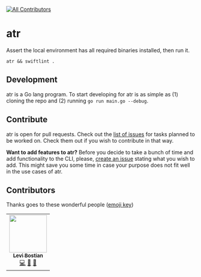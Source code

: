 <!-- ALL-CONTRIBUTORS-BADGE:START - Do not remove or modify this section -->
[![All Contributors](https://img.shields.io/badge/all_contributors-1-orange.svg?style=flat-square)](#contributors-)
<!-- ALL-CONTRIBUTORS-BADGE:END -->

# atr

Assert the local environment has all required binaries installed, then run it. 

```
atr && swiftlint . 
```

## Development 

atr is a Go lang program. To start developing for atr is as simple as (1) cloning the repo and (2) running `go run main.go --debug`.

## Contribute

atr is open for pull requests. Check out the [list of issues](https://github.com/levibostian/atr/issues) for tasks planned to be worked on. Check them out if you wish to contribute in that way.

**Want to add features to atr?** Before you decide to take a bunch of time and add functionality to the CLI, please, [create an issue](https://github.com/levibostian/atr/issues/new) stating what you wish to add. This might save you some time in case your purpose does not fit well in the use cases of atr.

## Contributors 

Thanks goes to these wonderful people ([emoji key](https://allcontributors.org/docs/en/emoji-key))

<!-- ALL-CONTRIBUTORS-LIST:START - Do not remove or modify this section -->
<!-- prettier-ignore-start -->
<!-- markdownlint-disable -->
<table>
  <tr>
    <td align="center"><a href="https://github.com/levibostian"><img src="https://avatars1.githubusercontent.com/u/2041082?v=4" width="100px;" alt=""/><br /><sub><b>Levi Bostian</b></sub></a><br /><a href="https://github.com/levibostian/atr/commits?author=levibostian" title="Code">💻</a> <a href="https://github.com/levibostian/atr/commits?author=levibostian" title="Documentation">📖</a> <a href="#maintenance-levibostian" title="Maintenance">🚧</a></td>
  </tr>
</table>

<!-- markdownlint-enable -->
<!-- prettier-ignore-end -->
<!-- ALL-CONTRIBUTORS-LIST:END -->
